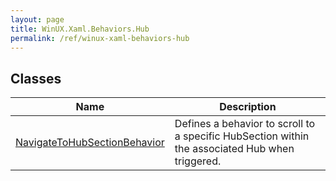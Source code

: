 ```yaml
---
layout: page
title: WinUX.Xaml.Behaviors.Hub
permalink: /ref/winux-xaml-behaviors-hub
---
```


## Classes

| Name | Description |
|---|---|
| [NavigateToHubSectionBehavior](winux-xaml-behaviors-hub-navigatetohubsectionbehavior) | Defines a behavior to scroll to a specific HubSection within the associated Hub when triggered. |